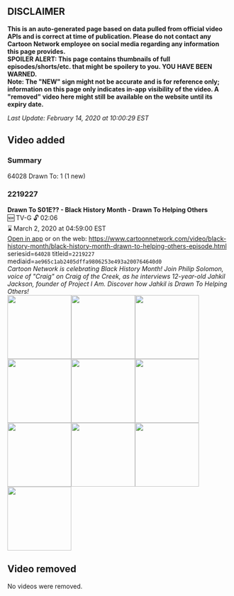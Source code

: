 ## DISCLAIMER
**This is an auto-generated page based on data pulled from official video APIs and is correct at time of publication. Please do not contact any Cartoon Network employee on social media regarding any information this page provides.**  
**SPOILER ALERT: This page contains thumbnails of full episodes/shorts/etc. that might be spoilery to you. YOU HAVE BEEN WARNED.**  
**Note: The "NEW" sign might not be accurate and is for reference only; information on this page only indicates in-app visibility of the video. A "removed" video here might still be available on the website until its expiry date.**  

_Last Update: February 14, 2020 at 10:00:29 EST_
## Video added
### Summary
64028 Drawn To: 1 (1 new)  
### 2219227
**Drawn To S01E?? - Black History Month - Drawn To Helping Others**  
🆕 TV-G 🔓 02:06  
⌛ March 2, 2020 at 04:59:00 EST  
[Open in app](https://tinyurl.com/s3jfptn) or on the web: https://www.cartoonnetwork.com/video/black-history-month/black-history-month-drawn-to-helping-others-episode.html  
seriesid=`64028` titleid=`2219227` mediaid=`ae965c1ab2405dffa9806253e493a200764640d0`  
_Cartoon Network is celebrating Black History Month!  Join Philip Solomon, voice of "Craig" on Craig of the Creek, as he interviews 12-year-old Jahkil Jackson, founder of Project I Am. Discover how Jahkil is Drawn To Helping Others!_  
<a href="https://s3.amazonaws.com/cartoonorchestrator/2219227_001_1280x720.jpg"><img src="https://s3.amazonaws.com/cartoonorchestrator/2219227_001_640x360.jpg" height="144px" /></a><a href="https://s3.amazonaws.com/cartoonorchestrator/2219227_002_1280x720.jpg"><img src="https://s3.amazonaws.com/cartoonorchestrator/2219227_002_640x360.jpg" height="144px" /></a><a href="https://s3.amazonaws.com/cartoonorchestrator/2219227_003_1280x720.jpg"><img src="https://s3.amazonaws.com/cartoonorchestrator/2219227_003_640x360.jpg" height="144px" /></a><a href="https://s3.amazonaws.com/cartoonorchestrator/2219227_004_1280x720.jpg"><img src="https://s3.amazonaws.com/cartoonorchestrator/2219227_004_640x360.jpg" height="144px" /></a><a href="https://s3.amazonaws.com/cartoonorchestrator/2219227_005_1280x720.jpg"><img src="https://s3.amazonaws.com/cartoonorchestrator/2219227_005_640x360.jpg" height="144px" /></a><a href="https://s3.amazonaws.com/cartoonorchestrator/2219227_006_1280x720.jpg"><img src="https://s3.amazonaws.com/cartoonorchestrator/2219227_006_640x360.jpg" height="144px" /></a><a href="https://s3.amazonaws.com/cartoonorchestrator/2219227_007_1280x720.jpg"><img src="https://s3.amazonaws.com/cartoonorchestrator/2219227_007_640x360.jpg" height="144px" /></a><a href="https://s3.amazonaws.com/cartoonorchestrator/2219227_008_1280x720.jpg"><img src="https://s3.amazonaws.com/cartoonorchestrator/2219227_008_640x360.jpg" height="144px" /></a><a href="https://s3.amazonaws.com/cartoonorchestrator/2219227_009_1280x720.jpg"><img src="https://s3.amazonaws.com/cartoonorchestrator/2219227_009_640x360.jpg" height="144px" /></a><a href="https://s3.amazonaws.com/cartoonorchestrator/2219227_010_1280x720.jpg"><img src="https://s3.amazonaws.com/cartoonorchestrator/2219227_010_640x360.jpg" height="144px" /></a>
## Video removed
No videos were removed.  
